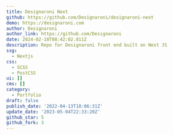 ```yaml
---
title: Designaroni Next
github: https://github.com/Designaroni/designaroni-next
demo: https://designaroni.com
author: Designaroni
author_link: https://github.com/Designaroni
date: 2024-02-18T08:42:02.811Z
description: Repo for Designaroni front end built on Next JS
ssg:
  - Nextjs
css:
  - SCSS
  - PostCSS
ui: []
cms: []
category:
  - Portfolio
draft: false
publish_date: '2022-04-13T18:06:31Z'
update_date: '2023-05-04T22:33:20Z'
github_star: 5
github_fork: 3
---
```


